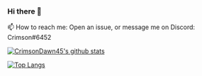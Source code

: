 ### Hi there 👋
📫 How to reach me: Open an issue, or message me on Discord: Crimson#6452

<a href="https://github.com/anuraghazra/github-readme-stats">
  <img align="center" src="https://github-readme-stats.anuraghazra1.vercel.app/api?username=CrimsonDawn45&show_icons=true&include_all_commits=true&theme=radical" alt="CrimsonDawn45's github stats" />
</a>

[![Top Langs](https://github-readme-stats.vercel.app/api/top-langs/?username=CrimsonDawn45&theme=radical)](https://github.com/anuraghazra/github-readme-stats)
